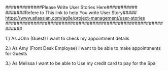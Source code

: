 #############Please Write User Stories Here###########
#######Refere to This link to help You write  User Story#####
https://www.atlassian.com/agile/project-management/user-stories
##############################################################

1.) As JOhn (Guest) I want to check my appointment details

2.) As Amy (Front Desk Employee) I want to be able to make appointments for Guests

3.) As Melissa I want to be able to Use my credit card to pay for the Spa
